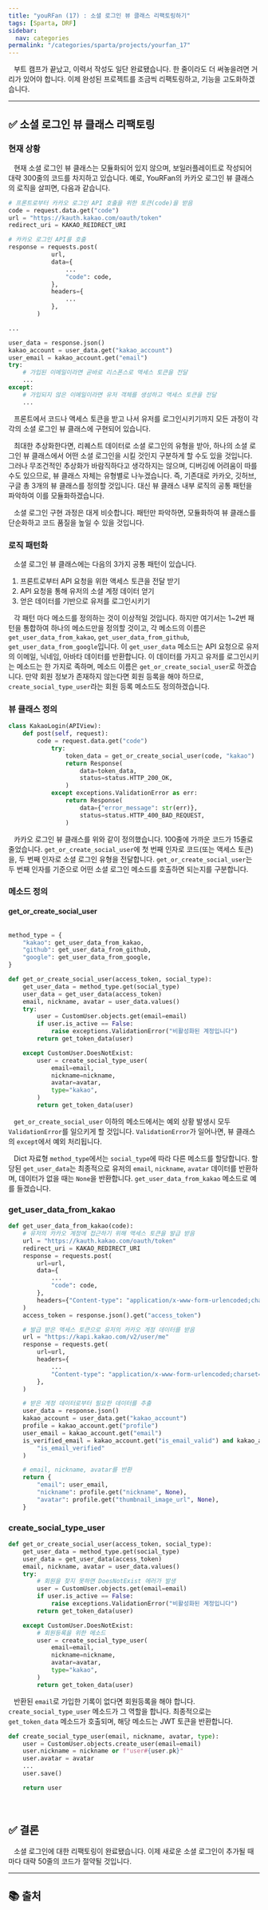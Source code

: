 ```yaml
---
title: "youRFan (17) : 소셜 로그인 뷰 클래스 리팩토링하기"
tags: [Sparta, DRF]
sidebar:
  nav: categories
permalink: "/categories/sparta/projects/yourfan_17"
---
```


<div class="article__content" markdown="1">

&ensp; 부트 캠프가 끝났고, 이력서 작성도 일단 완료됐습니다. 한 줄이라도 더 써놓을려면 거리가 있어야 합니다. 이제 완성된 프로젝트를 조금씩 리팩토링하고, 기능을 고도화하겠습니다.

---

## ✅ 소셜 로그인 뷰 클래스 리팩토링

### 현재 상황

&ensp; 현재 소셜 로그인 뷰 클래스는 모듈화되어 있지 않으며, 보일러플레이트로 작성되어 대략 300줄의 코드를 차지하고 있습니다. 예로, YouRFan의 카카오 로그인 뷰 클래스의 로직을 살피면, 다음과 같습니다.

```python
# 프론트로부터 카카오 로그인 API 호출을 위한 토큰(code)을 받음
code = request.data.get("code")
url = "https://kauth.kakao.com/oauth/token"
redirect_uri = KAKAO_REIDRECT_URI

# 카카오 로그인 API를 호출
response = requests.post(
            url,
            data={
                ...
                "code": code,
            },
            headers={
                ...
            },
        )

...

user_data = response.json()
kakao_account = user_data.get("kakao_account")
user_email = kakao_account.get("email")
try:
    # 가입된 이메일이라면 곧바로 리스폰스로 액세스 토큰을 전달
    ...
except:
    # 가입되지 않은 이메일이라면 유저 객체를 생성하고 액세스 토큰을 전달
    ...
```

&ensp; 프론트에서 코드나 액세스 토큰을 받고 나서 유저를 로그인시키기까지 모든 과정이 각각의 소셜 로그인 뷰 클래스에 구현되어 있습니다.

&ensp; 최대한 추상화한다면, 리퀘스트 데이터로 소셜 로그인의 유형을 받아, 하나의 소셜 로그인 뷰 클래스에서 어떤 소셜 로그인을 시킬 것인지 구분하게 할 수도 있을 것입니다. 그러나 무조건적인 추상화가 바람직하다고 생각하지는 않으며, 디버깅에 어려움이 따를 수도 있으므로, 뷰 클래스 자체는 유형별로 나누겠습니다. 즉, 기존대로 카카오, 깃허브, 구글 총 3개의 뷰 클래스를 정의할 것입니다. 대신 뷰 클래스 내부 로직의 공통 패턴을 파악하여 이를 모듈화하겠습니다.

&ensp; 소셜 로그인 구현 과정은 대게 비슷합니다. 패턴만 파악하면, 모듈화하여 뷰 클래스를 단순화하고 코드 품질을 높일 수 있을 것입니다.

### 로직 패턴화

&ensp; 소셜 로그인 뷰 클래스에는 다음의 3가지 공통 패턴이 있습니다.

1. 프론트로부터 API 요청을 위한 액세스 토큰을 전달 받기
2. API 요청을 통해 유저의 소셜 계정 데이터 얻기
3. 얻은 데이터를 기반으로 유저를 로그인시키기

&ensp; 각 패턴 마다 메소드를 정의하는 것이 이상적일 것입니다. 하지만 여기서는 1~2번 패턴을 통합하여 하나의 메소드만을 정의할 것이고, 각 메소드의 이름은 `get_user_data_from_kakao`, `get_user_data_from_github`, `get_user_data_from_google`입니다. 이 `get_user_data` 메소드는 API 요청으로 유저의 이메일, 닉네임, 아바타 데이터를 반환합니다. 이 데이터를 가지고 유저를 로그인시키는 메소드는 한 가지로 족하며, 메소드 이름은 `get_or_create_social_user`로 하겠습니다. 만약 회원 정보가 존재하지 않는다면 회원 등록을 해야 하므로, `create_social_type_user`라는 회원 등록 메소드도 정의하겠습니다.

### 뷰 클래스 정의

```python
class KakaoLogin(APIView):
    def post(self, request):
        code = request.data.get("code")
            try:
                token_data = get_or_create_social_user(code, "kakao")
                return Response(
                    data=token_data,
                    status=status.HTTP_200_OK,
                )
            except exceptions.ValidationError as err:
                return Response(
                    data={"error_message": str(err)},
                    status=status.HTTP_400_BAD_REQUEST,
                )
```

&ensp; 카카오 로그인 뷰 클래스를 위와 같이 정의했습니다. 100줄에 가까운 코드가 15줄로 줄었습니다. `get_or_create_social_user`에 첫 번째 인자로 코드(또는 액세스 토큰)을, 두 번째 인자로 소셜 로그인 유형을 전달합니다. `get_or_create_social_user`는 두 번째 인자를 기준으로 어떤 소셜 로그인 메소드를 호출하면 되는지를 구분합니다.

### 메소드 정의

#### get_or_create_social_user

```python

method_type = {
    "kakao": get_user_data_from_kakao,
    "github": get_user_data_from_github,
    "google": get_user_data_from_google,
}

def get_or_create_social_user(access_token, social_type):
    get_user_data = method_type.get(social_type)
    user_data = get_user_data(access_token)
    email, nickname, avatar = user_data.values()
    try:
        user = CustomUser.objects.get(email=email)
        if user.is_active == False:
            raise exceptions.ValidationError("비활성화된 계정입니다")
        return get_token_data(user)

    except CustomUser.DoesNotExist:
        user = create_social_type_user(
            email=email,
            nickname=nickname,
            avatar=avatar,
            type="kakao",
        )
        return get_token_data(user)
```

&ensp; `get_or_create_social_user` 이하의 메소드에서는 예외 상황 발생시 모두 `ValidationError`를 일으키게 할 것입니다. `ValidationError`가 일어나면, 뷰 클래스의 `except`에서 예외 처리됩니다.

&ensp; Dict 자료형 `method_type`에서는 `social_type`에 따라 다른 메소드를 할당합니다. 할당된 `get_user_data`는 최종적으로 유저의 `email`, `nickname`, `avatar` 데이터를 반환하며, 데이터가 없을 때는 `None`을 반환합니다. `get_user_data_from_kakao` 메소드로 예를 들겠습니다.

### get_user_data_from_kakao

```python
def get_user_data_from_kakao(code):
    # 유저의 카카오 계정에 접근하기 위해 액세스 토큰을 발급 받음
    url = "https://kauth.kakao.com/oauth/token"
    redirect_uri = KAKAO_REDIRECT_URI
    response = requests.post(
        url=url,
        data={
            ...
            "code": code,
        },
        headers={"Content-type": "application/x-www-form-urlencoded;charset=utf-8"},
    )
    access_token = response.json().get("access_token")

    # 발급 받은 액세스 토큰으로 유저의 카카오 계정 데이터를 받음
    url = "https://kapi.kakao.com/v2/user/me"
    response = requests.get(
        url=url,
        headers={
            ...
            "Content-type": "application/x-www-form-urlencoded;charset=utf-8",
        },
    )

    # 받은 계정 데이터로부터 필요한 데이터를 추출
    user_data = response.json()
    kakao_account = user_data.get("kakao_account")
    profile = kakao_account.get("profile")
    user_email = kakao_account.get("email")
    is_verified_email = kakao_account.get("is_email_valid") and kakao_account.get(
        "is_email_verified"
    )

    # email, nickname, avatar를 반환
    return {
        "email": user_email,
        "nickname": profile.get("nickname", None),
        "avatar": profile.get("thumbnail_image_url", None),
    }
```

### create_social_type_user

```python
def get_or_create_social_user(access_token, social_type):
    get_user_data = method_type.get(social_type)
    user_data = get_user_data(access_token)
    email, nickname, avatar = user_data.values()
    try:
        # 회원을 찾지 못하면 DoesNotExist 에러가 발생
        user = CustomUser.objects.get(email=email)
        if user.is_active == False:
            raise exceptions.ValidationError("비활성화된 계정입니다")
        return get_token_data(user)

    except CustomUser.DoesNotExist:
        # 회원등록을 위한 메소드
        user = create_social_type_user(
            email=email,
            nickname=nickname,
            avatar=avatar,
            type="kakao",
        )
        return get_token_data(user)
```

&ensp; 반환된 `email`로 가입한 기록이 없다면 회원등록을 해야 합니다. `create_social_type_user` 메소드가 그 역할을 합니다. 최종적으로는 `get_token_data` 메소드가 호출되며, 해당 메소드는 JWT 토큰을 반환합니다.

```python
def create_social_type_user(email, nickname, avatar, type):
    user = CustomUser.objects.create_user(email=email)
    user.nickname = nickname or f"user#{user.pk}"
    user.avatar = avatar
    ...
    user.save()

    return user
```

<br/>

## ✅ 결론

&ensp; 소셜 로그인에 대한 리팩토링이 완료됐습니다. 이제 새로운 소셜 로그인이 추가될 때마다 대략 50줄의 코드가 절약될 것입니다.

---

## 📚 출처

</div>

